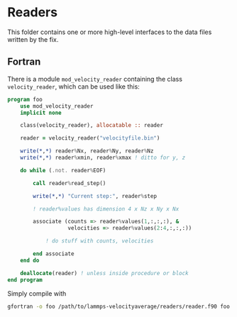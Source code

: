 # Readers
This folder contains one or more high-level interfaces to the data files written by the fix.

## Fortran
There is a module `mod_velocity_reader` containing the class `velocity_reader`, which can be used like this:
```fortran
program foo
    use mod_velocity_reader
    implicit none

    class(velocity_reader), allocatable :: reader

    reader = velocity_reader("velocityfile.bin")

    write(*,*) reader%Nx, reader%Ny, reader%Nz
    write(*,*) reader%xmin, reader%xmax ! ditto for y, z

    do while (.not. reader%EOF)

        call reader%read_step()

        write(*,*) "Current step:", reader%step

        ! reader%values has dimension 4 x Nz x Ny x Nx

        associate (counts => reader%values(1,:,:,:), &
                   velocities => reader%values(2:4,:,:,:))

            ! do stuff with counts, velocities

        end associate
    end do

    deallocate(reader) ! unless inside procedure or block
end program
```
Simply compile with
```sh
gfortran -o foo /path/to/lammps-velocityaverage/readers/reader.f90 foo.f90
```
